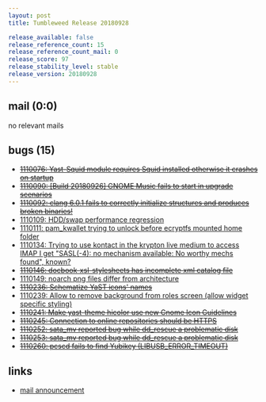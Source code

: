 ```yaml
---
layout: post
title: Tumbleweed Release 20180928

release_available: false
release_reference_count: 15
release_reference_count_mail: 0
release_score: 97
release_stability_level: stable
release_version: 20180928
---
```


## mail (0:0)

no relevant mails

## bugs (15)

<!--more-->

- ~~[1110076: Yast-Squid module requires Squid installed otherwise it crashes on startup](https://bugzilla.opensuse.org/show_bug.cgi?id=1110076)~~
- ~~[1110090: \[Build 20180926\] GNOME Music fails to start in upgrade scenarios](https://bugzilla.opensuse.org/show_bug.cgi?id=1110090)~~
- ~~[1110092: clang 6.0.1 fails to correctly initialize structures and produces broken binaries!](https://bugzilla.opensuse.org/show_bug.cgi?id=1110092)~~
- [1110109: HDD/swap performance regression](https://bugzilla.opensuse.org/show_bug.cgi?id=1110109)
- [1110111: pam_kwallet trying to unlock before ecryptfs mounted home folder](https://bugzilla.opensuse.org/show_bug.cgi?id=1110111)
- [1110134: Trying to use kontact in the krypton live medium to access IMAP I get "SASL(-4): no mechanism available: No worthy mechs found", known?](https://bugzilla.opensuse.org/show_bug.cgi?id=1110134)
- ~~[1110146: docbook-xsl-stylesheets has incomplete xml catalog file](https://bugzilla.opensuse.org/show_bug.cgi?id=1110146)~~
- [1110149: noarch png files differ from architecture](https://bugzilla.opensuse.org/show_bug.cgi?id=1110149)
- ~~[1110236: Schematize YaST icons' names](https://bugzilla.opensuse.org/show_bug.cgi?id=1110236)~~
- [1110239: Allow to remove background from roles screen (allow widget specific styling)](https://bugzilla.opensuse.org/show_bug.cgi?id=1110239)
- ~~[1110241: Make yast-theme hicolor use new Gnome Icon Guidelines](https://bugzilla.opensuse.org/show_bug.cgi?id=1110241)~~
- ~~[1110245: Connection to online repositories should be HTTPS](https://bugzilla.opensuse.org/show_bug.cgi?id=1110245)~~
- ~~[1110252: sata_mv reported bug while dd_rescue a problematic disk](https://bugzilla.opensuse.org/show_bug.cgi?id=1110252)~~
- ~~[1110253: sata_mv reported bug while dd_rescue a problematic disk](https://bugzilla.opensuse.org/show_bug.cgi?id=1110253)~~
- ~~[1110260: pcscd fails to find Yubikey (LIBUSB_ERROR_TIMEOUT)](https://bugzilla.opensuse.org/show_bug.cgi?id=1110260)~~



## links

- [mail announcement](https://lists.opensuse.org/opensuse-factory/2018-10/msg00001.html)
